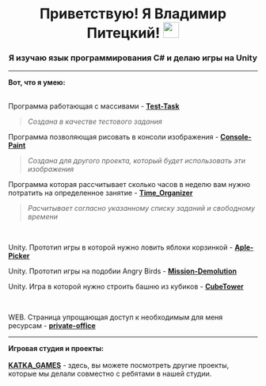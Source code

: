<h1 align="center">Приветствую! Я Владимир Питецкий!
<img src="https://github.com/blackcater/blackcater/raw/main/images/Hi.gif" height="32"/></h1>
<h3 align="center">Я изучаю язык программирования C# и делаю игры на Unity</h3>

***

**Вот, что я умею:**
<br></br>

Программа работающая с массивами - **<a href="https://github.com/wingofnight/tes-task" target="_blank">Test-Task</a>** 
>*Создана в качестве тестового задания*

Программа позволяющая рисовать в консоли изображения - **<a href="https://github.com/wingofnight/Console_Paint" target="_blank">Console-Paint</a>** 

>*Создана для другого проекта, который будет использовать эти изображения*

Программа которая рассчитывает сколько часов в неделю вам нужно потратить на определенное занятие - **<a href="https://github.com/wingofnight/Time_Organizer" target="_blank">Time_Organizer</a>** 
>*Расчитывает согласно указанному списку заданий и свободному времени*

<br />

Unity. Прототип игры в которой нужно ловить яблоки корзинкой  - **<a href="https://github.com/wingofnight/Aple-Picker" target="_blank">Aple-Picker</a>** 

Unity. Прототип игры на подобии Angry Birds  - **<a href="https://github.com/wingofnight/Mission-Demolution" target="_blank">Mission-Demolution</a>** 

Unity. Игра в которой нужно строить башню из кубиков - **<a href="https://github.com/wingofnight/CubeTower" target="_blank">CubeTower</a>**

<br />

WEB. Страница упрощающая доступ к необходимым для меня ресурсам - **<a href="https://github.com/wingofnight/private-office" target="_blank">private-office</a>**

---

**Игровая студия и проекты:**
<br></br>
 **<a href="https://vk.link/katkagames" target="_blank">KATKA_GAMES</a>**  - здесь, вы можете посмотреть другие проекты, которые мы делали совместно с ребятами в нашей студии.  
